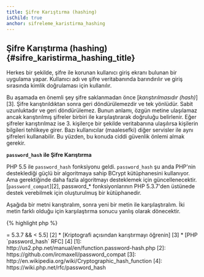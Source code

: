 ```yaml
---
title: Şifre Karıştırma (hashing)
isChild: true
anchor: sifreleme_karistirma_hashing
---
```


## Şifre Karıştırma (hashing) {#sifre_karistirma_hashing_title}

Herkes bir şekilde, şifre ile korunan kullanıcı giriş ekranı bulunan bir uygulama yapar. Kullanıcı adı ve şifre veritabanında barındırılır ve giriş sırasında kimlik doğrulaması için kullanılır.

Bu aşamada en önemli şey şifre saklanmadan önce [_karıştırılmasıdır (hash)_][3]. Şifre karıştırıldıktan sonra geri döndürülemezdir ve tek yönlüdür. Sabit uzunluktadır ve geri döndürülemez. Bunun anlamı, özgün metine ulaşılamaz ancak karıştırılmış şifreler birbiri ile karşılaştırarak doğruluğu belirlenir. Eğer şifreler karıştırılmaz ise 3. kişilerçe bir şekilde veritabanına ulaşılırsa kişilerin bilgileri tehlikeye girer. Bazı kullanıcılar (maalesefki) diğer servisler ile aynı şifreleri kullanabilir. Bu yüzden, bu konuda ciddi güvenlik önlemi almak gerekir.


**`password_hash` ile Şifre Karıştırma**

PHP 5.5 ile `password_hash` fonksiyonu geldi. `password_hash` şu anda PHP'nin desteklediği güçlü bir algoritmaya sahip BCrypt kütüphanesini kullanıyor. Ama gerektiğinde daha fazla algoritmayı desteklemek için güncellenecektir. [`password_compat`][2], password_* fonksiyonlarının PHP 5.3.7'den üstünede destek verebilmek için oluşturulmuş bir kütüphanedir.

Aşağıda bir metni karıştıralım, sonra yeni bir metin ile karşılaştıralım. İki metin farklı olduğu için karşılaştırma sonucu yanlış olarak dönecektir.

{% highlight php %}
<?php
require 'password.php';

$passwordHash = password_hash('secret-password', PASSWORD_DEFAULT);

if (password_verify('bad-password', $passwordHash)) {
    //Correct Password
} else {
    //Wrong password
}
{% endhighlight %}



* [`password_hash` hakkında] [1]
* [`password_compat` for PHP  >= 5.3.7 && < 5.5] [2]
* [Kriptografi açısından karıştırmayı öğrenin] [3]
* [PHP `password_hash` RFC] [4]

[1]: http://us2.php.net/manual/en/function.password-hash.php
[2]: https://github.com/ircmaxell/password_compat
[3]: http://en.wikipedia.org/wiki/Cryptographic_hash_function
[4]: https://wiki.php.net/rfc/password_hash
